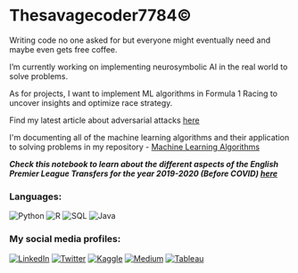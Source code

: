 # Thesavagecoder7784©
Writing code no one asked for but everyone might eventually need and maybe even gets free coffee.

I’m currently working on implementing neurosymbolic AI in the real world to solve problems.

As for projects, I want to implement ML algorithms in Formula 1 Racing to uncover insights and optimize race strategy.

Find my latest article about adversarial attacks [here](https://prabhatm27.medium.com/adversarial-attacks-on-neural-networks-460aaf8ddfb1)

I'm documenting all of the machine learning algorithms and their application to solving problems in my repository - [Machine Learning Algorithms](https://github.com/Thesavagecoder7784/Machine-Learning-Algorthims)

***Check this notebook to learn about the different aspects of the English Premier League Transfers for the year 2019-2020 (Before COVID) [here](https://github.com/Thesavagecoder7784/Statistical-Data-Analysis-With-Pandas/blob/master/English%20Premier%20League%20Transfers%20Analysis%202019-20.ipynb)***

[1]: https://twitter.com/PrabhatM27
[2]: https://www.linkedin.com/in/prabhat-m-237719172/
[3]: https://www.python.org/
[9]: https://prabhatmaster2005.medium.com/
[10]: https://public.tableau.com/app/profile/prabhat6777#!/
[12]: https://www.kaggle.com/thegreatcoder
[14]: https://www.datacamp.com/certificate/DS0012990877714
[15]: https://docs.microsoft.com/en-us/users/prabhatpalraj-2349/

### Languages:
![Python](https://img.shields.io/badge/python-3670A0?style=for-the-badge&logo=python&logoColor=ffdd54) ![R](https://img.shields.io/badge/java-%23ED8B00.svg?style=for-the-badge&logo=java&logoColor=white) ![SQL](https://img.shields.io/badge/sql-%2300f.svg?style=for-the-badge&logo=mysql&logoColor=white) ![Java](https://img.shields.io/badge/r-%23276DC3.svg?style=for-the-badge&logo=r&logoColor=white)

### My social media profiles:
[![LinkedIn](https://img.shields.io/badge/linkedin-%230077B5.svg?style=for-the-badge&logo=linkedin&logoColor=white)][2]
[![Twitter](https://img.shields.io/badge/Twitter-%231DA1F2.svg?style=for-the-badge&logo=Twitter&logoColor=white)][1] 
[![Kaggle](https://img.shields.io/badge/Kaggle-20BEFF?style=for-the-badge&logo=Kaggle&logoColor=white)][12]
[![Medium](https://img.shields.io/badge/Medium-12100E?style=for-the-badge&logo=medium&logoColor=white)][9]
[![Tableau](https://img.shields.io/badge/Tableau-E97627?style=for-the-badge&logo=Tableau&logoColor=white)][10]

